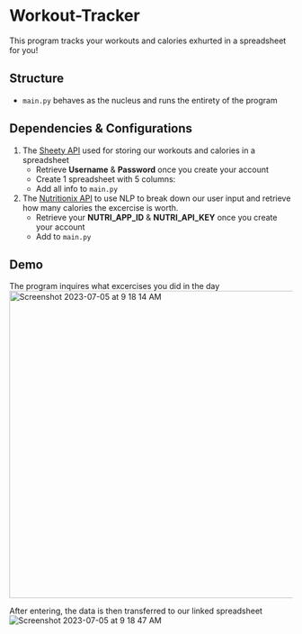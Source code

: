 # Workout-Tracker
This program tracks your workouts and calories exhurted in a spreadsheet for you!

## Structure
- `main.py` behaves as the nucleus and runs the entirety of the program
  
## Dependencies & Configurations
1. The [Sheety API](https://sheety.co/) used for storing our workouts and calories in a spreadsheet
   - Retrieve **Username** & **Password** once you create your account
   - Create 1 spreadsheet with 5 columns: 
   - Add all info to `main.py`
2. The [Nutritionix API](https://www.nutritionix.com/business/api?creative=344317953788&keyword=food%20nutrition%20api&matchtype=b&network=g&device=c&utm_source=google&utm_medium=cpc&utm_campaign=NutritionAPI&gclid=CjwKCAjwqZSlBhBwEiwAfoZUIJi80pQdUX5AeV4ksIeoGRxNr2l_yxtfqP7Xb2OQ56DwhtrGWDArAhoCZYQQAvD_BwE) to use NLP to break down our user input and retrieve how many calories the excercise is worth.
   - Retrieve your **NUTRI_APP_ID** & **NUTRI_API_KEY** once you create your account
   - Add to `main.py`

## Demo
The program inquires what excercises you did in the day
<img width="546" alt="Screenshot 2023-07-05 at 9 18 14 AM" src="https://github.com/ishan-juneja/Workout-Tracker/assets/69048541/dbce71bf-73b9-46eb-9deb-d93ed9817f8d">

After entering, the data is then transferred to our linked spreadsheet
![Screenshot 2023-07-05 at 9 18 47 AM](https://github.com/ishan-juneja/Workout-Tracker/assets/69048541/a0a27cab-2b4e-4c2f-9f82-3d9622578048)
